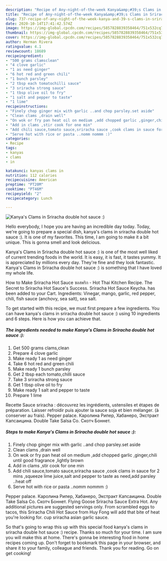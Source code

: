 ```yaml
---
description: "Recipe of Any-night-of-the-week Kanya&amp;#39;s Clams in Sriracha double hot sauce :)"
title: "Recipe of Any-night-of-the-week Kanya&amp;#39;s Clams in Sriracha double hot sauce :)"
slug: 737-recipe-of-any-night-of-the-week-kanya-and-39-s-clams-in-sriracha-double-hot-sauce
date: 2020-10-14T17:41:42.574Z
image: https://img-global.cpcdn.com/recipes/5857828839358464/751x532cq70/kanyas-clams-in-sriracha-double-hot-sauce-recipe-main-photo.jpg
thumbnail: https://img-global.cpcdn.com/recipes/5857828839358464/751x532cq70/kanyas-clams-in-sriracha-double-hot-sauce-recipe-main-photo.jpg
cover: https://img-global.cpcdn.com/recipes/5857828839358464/751x532cq70/kanyas-clams-in-sriracha-double-hot-sauce-recipe-main-photo.jpg
author: Herman Rivera
ratingvalue: 4.1
reviewcount: 18689
recipeingredient:
- "500 grams clamsclean"
- "4 clove garlic"
- "1 as need ginger"
- "6 hot red and green chili"
- "1 bunch parsley"
- "2 tbsp each tomatochilli sauce"
- "3 sriracha strong sauce"
- "1 tbsp olive oil to fry"
- "1 salt and pepper to taste"
- "1 lime"
recipeinstructions:
- "Finely chop ginger mix with garlic ..and chop parsley.set aside"
- "Clean clams ,drain well"
- "On wok or fry pan heat oil on medium ,add chopped garlic ,ginger,chili until good fragrance ,lightly brown"
- "Add in clams ,stir cook for one min"
- "Add chili sauce,tomato sauce,sriracha sauce ,cook clams in sauce for 2 mins ,squeeze lime juice,salt and pepper to taste as need,add parsley ..heat off"
- "Serve hot with rice or pasta ..nomm nommm :)"
categories:
- Recipe
tags:
- kanyas
- clams
- in

katakunci: kanyas clams in 
nutrition: 112 calories
recipecuisine: American
preptime: "PT20M"
cooktime: "PT46M"
recipeyield: "2"
recipecategory: Lunch

---
```



![Kanya&#39;s Clams in Sriracha double hot sauce :)](https://img-global.cpcdn.com/recipes/5857828839358464/751x532cq70/kanyas-clams-in-sriracha-double-hot-sauce-recipe-main-photo.jpg)

Hello everybody, I hope you are having an incredible day today. Today, we're going to prepare a special dish, kanya&#39;s clams in sriracha double hot sauce :). It is one of my favorites. This time, I am going to make it a bit unique. This is gonna smell and look delicious.

Kanya&#39;s Clams in Sriracha double hot sauce :) is one of the most well liked of current trending foods in the world. It is easy, it is fast, it tastes yummy. It is appreciated by millions every day. They're fine and they look fantastic. Kanya&#39;s Clams in Sriracha double hot sauce :) is something that I have loved my whole life.

How to Make Sriracha Hot Sauce ซอสพริก - Hot Thai Kitchen Recipe. The Secret to Sriracha Hot Sauce&#39;s Success. Sriracha Hot Sauce Keycha. has been added to your Cart. Ingredients: Vinegar, mango, garlic, red pepper, chili, fish sauce (anchovy, sea salt), sea salt.


To get started with this recipe, we must first prepare a few ingredients. You can have kanya&#39;s clams in sriracha double hot sauce :) using 10 ingredients and 6 steps. Here is how you can achieve that.

<!--inarticleads1-->

##### The ingredients needed to make Kanya&#39;s Clams in Sriracha double hot sauce :):

1. Get 500 grams clams,clean
1. Prepare 4 clove garlic
1. Make ready 1 as need ginger
1. Take 6 hot red and green chili
1. Make ready 1 bunch parsley
1. Get 2 tbsp each tomato,chilli sauce
1. Take 3 sriracha strong sauce
1. Get 1 tbsp olive oil to fry
1. Make ready 1 salt and pepper to taste
1. Prepare 1 lime


Recette Sauce sriracha : découvrez les ingrédients, ustensiles et étapes de préparation. Laisser refroidir puis ajouter la sauce soja et bien mélanger. (à conserver au frais). Pepper palace. Каролина Рипер, Хабанеро, Экстракт Капсаицина. Double Take Salsa Co. Скотч Боннет. 

<!--inarticleads2-->

##### Steps to make Kanya&#39;s Clams in Sriracha double hot sauce :):

1. Finely chop ginger mix with garlic ..and chop parsley.set aside
1. Clean clams ,drain well
1. On wok or fry pan heat oil on medium ,add chopped garlic ,ginger,chili until good fragrance ,lightly brown
1. Add in clams ,stir cook for one min
1. Add chili sauce,tomato sauce,sriracha sauce ,cook clams in sauce for 2 mins ,squeeze lime juice,salt and pepper to taste as need,add parsley ..heat off
1. Serve hot with rice or pasta ..nomm nommm :)


Pepper palace. Каролина Рипер, Хабанеро, Экстракт Капсаицина. Double Take Salsa Co. Скотч Боннет. Flying Goose Sriracha Sauce Extra Hot. Any additional pictures are suggested servings only. From scrambled eggs to tacos, this Sriracha Chili Hot Sauce from Huy Fong will add that bite of heat you&#39;re looking for. cup sriracha asian garlic sauce. 

So that's going to wrap this up with this special food kanya&#39;s clams in sriracha double hot sauce :) recipe. Thanks so much for your time. I am sure you will make this at home. There's gonna be interesting food in home recipes coming up. Don't forget to bookmark this page in your browser, and share it to your family, colleague and friends. Thank you for reading. Go on get cooking!
